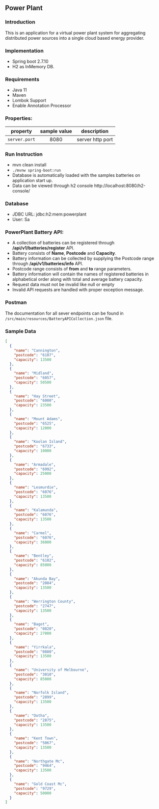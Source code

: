 ## Power Plant

### Introduction

This is an application for a virtual power plant system for aggregating distributed power sources into a single cloud based energy provider.

### Implementation
- Spring boot 2.7.10 
- H2 as InMemory DB. 

### Requirements
- Java 11
- Maven
- Lombok Support
- Enable Annotation Processor

### Properties:

| property                       | sample value | description                                     |
|--------------------------------|:------------:|-------------------------------------------------|
| `server.port`                  |     8080     | server http port                                |



### Run Instruction
- mvn clean install
- `./mvnw spring-boot:run`
- Database is automatically loaded with the samples batteries on application start up.
- Data can be viewed through h2 console http://localhost:8080/h2-console/

### Database 
- JDBC URL: jdbc:h2:mem:powerplant
- User: Sa

### PowerPlant Battery API:
- A collection of batteries can be registered through **/api/v1/batteries/register** API.
- Battery consists of **Name**, **Postcode** and **Capacity**.
- Battery information can be collected by supplying the Postcode range through **/api/v1/batteries/info** API.
- Postcode range consists of **from** and **to** range parameters.
- Battery information will contain the names of registered batteries in alphabetical order along with total and average battery capacity.
- Request data must not be invalid like null or empty
- Invalid API requests are handled with proper exception message.


### Postman
The documentation for all sever endpoints can be found in `/src/main/resources/BatteryAPICollection.json` file.

### Sample Data
```json
[
  {
    "name": "Cannington",
    "postcode": "6107",
    "capacity": 13500
  },
  {
    "name": "Midland",
    "postcode": "6057",
    "capacity": 50500
  },
  {
    "name": "Hay Street",
    "postcode": "6000",
    "capacity": 23500
  },
  {
    "name": "Mount Adams",
    "postcode": "6525",
    "capacity": 12000
  },
  {
    "name": "Koolan Island",
    "postcode": "6733",
    "capacity": 10000
  },
  {
    "name": "Armadale",
    "postcode": "6992",
    "capacity": 25000
  },
  {
    "name": "Lesmurdie",
    "postcode": "6076",
    "capacity": 13500
  },
  {
    "name": "Kalamunda",
    "postcode": "6076",
    "capacity": 13500
  },
  {
    "name": "Carmel",
    "postcode": "6076",
    "capacity": 36000
  },
  {
    "name": "Bentley",
    "postcode": "6102",
    "capacity": 85000
  },
  {
    "name": "Akunda Bay",
    "postcode": "2084",
    "capacity": 13500
  },
  {
    "name": "Werrington County",
    "postcode": "2747",
    "capacity": 13500
  },
  {
    "name": "Bagot",
    "postcode": "0820",
    "capacity": 27000
  },
  {
    "name": "Yirrkala",
    "postcode": "0880",
    "capacity": 13500
  },
  {
    "name": "University of Melbourne",
    "postcode": "3010",
    "capacity": 85000
  },
  {
    "name": "Norfolk Island",
    "postcode": "2899",
    "capacity": 13500
  },
  {
    "name": "Ootha",
    "postcode": "2875",
    "capacity": 13500
  },
  {
    "name": "Kent Town",
    "postcode": "5067",
    "capacity": 13500
  },
  {
    "name": "Northgate Mc",
    "postcode": "9464",
    "capacity": 13500
  },
  {
    "name": "Gold Coast Mc",
    "postcode": "9729",
    "capacity": 50000
  }
]
```

